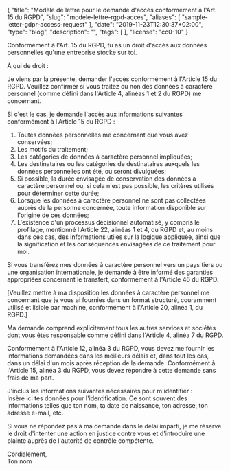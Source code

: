 {
    "title": "Modèle de lettre pour le demande d'accès conformément à l'Art. 15 du RGPD",
    "slug": "modele-lettre-rgpd-acces",
    "aliases": [ "sample-letter-gdpr-access-request" ],
    "date": "2019-11-23T12:30:37+02:00",
    "type": "blog",
    "description": "",
    "tags": [ ],
    "license": "cc0-10"
}

Conformément à l'Art. 15 du RGPD, tu as un droit d'accès aux données personnelles qu'une entreprise stocke sur toi.

<div class="blog-letter">
<p>À qui de droit :</p>

<p>Je viens par la présente, demander l'accès conformément à l'Article 15 du RGPD. Veuillez confirmer si vous traitez ou non des données à caractère personnel (comme défini dans l'Article 4, alinéas 1 et 2 du RGPD) me concernant.</p>

<p>Si c'est le cas, je demande l'accès aux informations suivantes conformément à l'Article 15 du RGPD :</p>
<ol>
<li><italic>Toutes</italic> données personnelles me concernant que vous avez conservées;</li>
<li>Les motifs du traitement;</li>
<li>Les catégories de données à caractère personnel impliquées;</li>
<li>Les destinataires ou les catégories de destinataires auxquels les données personnelles ont été, ou seront divulguées;</li>
<li>Si possible, la durée envisagée de conservation des données à caractère personnel ou, si cela n'est pas possible, les critères utilisés pour déterminer cette durée;</li>
<li>Lorsque les données à caractère personnel ne sont pas collectées auprès de la personne concernée, toute information disponible sur l'origine de ces données;</li>
<li>L'existence d'un processus décisionnel automatisé, y compris le profilage, mentionné l'Article 22, alinéas 1 et 4, du RGPD et, au moins dans ces cas, des informations utiles sur la logique appliquée, ainsi que la signification et les conséquences envisagées de ce traitement pour moi.</li>
</ol>

<p>Si vous transférez mes données à caractère personnel vers un pays tiers ou une organisation internationale, je demande à être informé des garanties appropriées concernant le transfert, conformément à l'Article 46 du RGPD.</p>

<p>[Veuillez mettre à ma disposition les données à caractère personnel me concernant que je vous ai fournies dans un format structuré, couramment utilisé et lisible par machine, conformément à l'Article 20, alinéa 1, du RGPD.]</p>

<p>Ma demande comprend explicitement tous les autres services et sociétés dont vous êtes responsable comme défini dans l'Article 4, alinéa 7 du RGPD.</p>

<p>Conformément à l'Article 12, alinéa 3 du RGPD, vous devez me fournir les informations demandées dans les meilleurs délais et, dans tout les cas, dans un délai d'un mois après réception de la demande. Conformément à l'Article 15, alinéa 3 du RGPD, vous devez répondre à cette demande sans frais de ma part.</p>

<p>J'inclus les informations suivantes nécessaires pour m'identifier :<br>
<span class="blog-letter-fill-in">Insère ici tes données pour l'identification. Ce sont souvent des informations telles que ton nom, ta date de naissance, ton adresse, ton adresse e-mail, etc.</span></p>

<p>Si vous ne répondez pas à ma demande dans le délai imparti, je me réserve le droit d'intenter une action en justice contre vous et d'introduire une plainte auprès de l'autorité de contrôle compétente.</p>

<p>Cordialement,<br>
<span class="blog-letter-fill-in">Ton nom</span></p>
</div>
